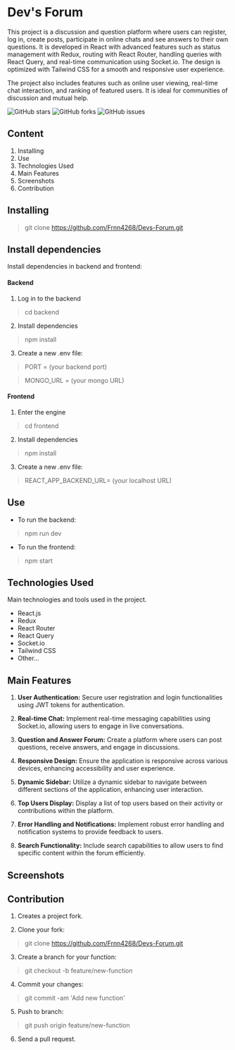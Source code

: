 # Dev's Forum
This project is a discussion and question platform where users can register, log in, create posts, participate in online chats and see answers to their own questions. It is developed in React with advanced features such as status management with Redux, routing with React Router, handling queries with React Query, and real-time communication using Socket.io. The design is optimized with Tailwind CSS for a smooth and responsive user experience.

The project also includes features such as online user viewing, real-time chat interaction, and ranking of featured users. It is ideal for communities of discussion and mutual help.

![GitHub stars](https://img.shields.io/github/stars/Frnn4268/Devs-Forum.svg)
![GitHub forks](https://img.shields.io/github/forks/Frnn4268/Devs-Forum.svg)
![GitHub issues](https://img.shields.io/github/issues/Frnn4268/Devs-Forum.svg)

## Content
1. Installing
2. Use
3. Technologies Used
4. Main Features
5. Screenshots
6. Contribution

## Installing
> git clone https://github.com/Frnn4268/Devs-Forum.git

## Install dependencies
Install dependencies in backend and frontend:

#### Backend

1. Log in to the backend
> cd backend

2. Install dependencies
> npm install

3. Create a new .env file:
> PORT =  (your backend port)

> MONGO_URL = (your mongo URL)

#### Frontend

1. Enter the engine
> cd frontend

2. Install dependencies
> npm install

3. Create a new .env file:
> REACT_APP_BACKEND_URL= (your localhost URL)

## Use
- To run the backend:
> npm run dev

- To run the frontend:
> npm start

## Technologies Used
Main technologies and tools used in the project.

- React.js
- Redux
- React Router
- React Query
- Socket.io
- Tailwind CSS
- Other...

## Main Features
1. **User Authentication:** Secure user registration and login functionalities using JWT tokens for authentication.

2. **Real-time Chat:** Implement real-time messaging capabilities using Socket.io, allowing users to engage in live conversations.

3. **Question and Answer Forum:** Create a platform where users can post questions, receive answers, and engage in discussions.

4. **Responsive Design:** Ensure the application is responsive across various devices, enhancing accessibility and user experience.

5. **Dynamic Sidebar:** Utilize a dynamic sidebar to navigate between different sections of the application, enhancing user interaction.

6. **Top Users Display:** Display a list of top users based on their activity or contributions within the platform.

7. **Error Handling and Notifications:** Implement robust error handling and notification systems to provide feedback to users.

8. **Search Functionality:** Include search capabilities to allow users to find specific content within the forum efficiently.

## Screenshots

## Contribution
1. Creates a project fork.

2. Clone your fork: 
> git clone https://github.com/Frnn4268/Devs-Forum.git

3. Create a branch for your function: 
> git checkout -b feature/new-function

4. Commit your changes: 
> git commit -am 'Add new function'

5. Push to branch: 
> git push origin feature/new-function

6. Send a pull request.
